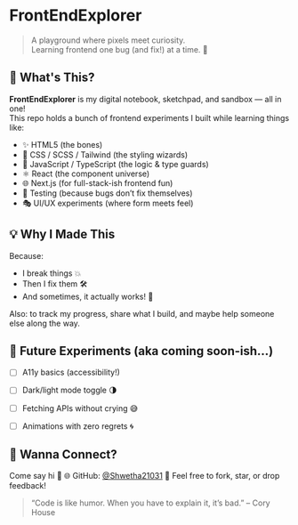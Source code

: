 

# FrontEndExplorer

> A playground where pixels meet curiosity.  
> Learning frontend one bug (and fix!) at a time. 🎯


## 🚀 What's This?

**FrontEndExplorer** is my digital notebook, sketchpad, and sandbox — all in one!  
This repo holds a bunch of frontend experiments I built while learning things like:

- ✨ HTML5 (the bones)
- 🎨 CSS / SCSS / Tailwind (the styling wizards)
- 🧠 JavaScript / TypeScript (the logic & type guards)
- ⚛️ React (the component universe)
- 🌐 Next.js (for full-stack-ish frontend fun)
- 🧪 Testing (because bugs don’t fix themselves)
- 🎭 UI/UX experiments (where form meets feel)

## 💡 Why I Made This

Because:

* I break things 💥
* Then I fix them 🛠️
* And sometimes, it actually works! 🎉

Also: to track my progress, share what I build, and maybe help someone else along the way.


## 🔮 Future Experiments (aka coming soon-ish...)

* [ ] A11y basics (accessibility!)
* [ ] Dark/light mode toggle 🌗
* [ ] Fetching APIs without crying 😅
* [ ] Animations with zero regrets 🌀


## 🎉 Wanna Connect?

Come say hi 👋
🌐 GitHub: [@Shwetha21031](https://github.com/Shwetha21031)
💬 Feel free to fork, star, or drop feedback!


> “Code is like humor. When you have to explain it, it’s bad.” – Cory House
